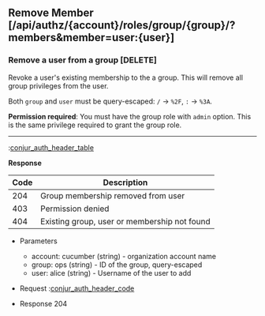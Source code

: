 ## Remove Member [/api/authz/{account}/roles/group/{group}/?members&member=user:{user}]

### Remove a user from a group [DELETE]

Revoke a user's existing membership to the a group. This will remove all
group privileges from the user.

Both `group` and `user` must be query-escaped: `/` -> `%2F`, `:` -> `%3A`.

**Permission required**: You must have the group role with `admin` option.
This is the same privilege required to grant the group role.

---

:[conjur_auth_header_table](partials/conjur_auth_header_table.md)

**Response**

|Code|Description|
|----|-----------|
|204|Group membership removed from user|
|403|Permission denied|
|404|Existing group, user or membership not found|

+ Parameters
    + account: cucumber (string) - organization account name
    + group: ops (string) - ID of the group, query-escaped
    + user: alice (string) - Username of the user to add

+ Request
    :[conjur_auth_header_code](partials/conjur_auth_header_code.md)

+ Response 204